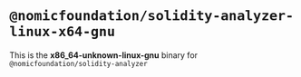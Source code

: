 # `@nomicfoundation/solidity-analyzer-linux-x64-gnu`

This is the **x86_64-unknown-linux-gnu** binary for `@nomicfoundation/solidity-analyzer`
